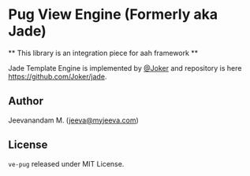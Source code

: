 # Pug View Engine (Formerly aka Jade)

** This library is an integration piece for aah framework **

Jade Template Engine is implemented by [@Joker](https://github.com/Joker) and repository is here https://github.com/Joker/jade.

## Author

Jeevanandam M. (jeeva@myjeeva.com)

## License

`ve-pug` released under MIT License.
